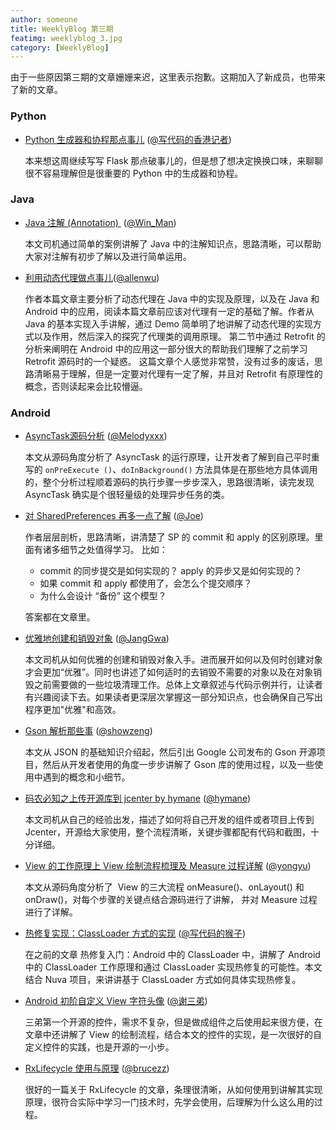 ```yaml
---
author: someone
title: WeeklyBlog 第三期
featimg: weeklyblog_3.jpg
category: [WeeklyBlog]
---
```


由于一些原因第三期的文章姗姗来迟，这里表示抱歉。这期加入了新成员，也带来了新的文章。

### Python

- [Python 生成器和协程那点事儿](http://manjusaka.itscoder.com/2016/09/11/something-about-yield-in-python/) ([@写代码的香港记者](https://github.com/Zheaoli))

  本来想这周继续写写 Flask 那点破事儿的，但是想了想决定换换口味，来聊聊很不容易理解但是很重要的 Python 中的生成器和协程。
  
### Java

- [Java 注解 (Annotation) ](https://win-man.github.io/2016/09/06/Java%E6%B3%A8%E8%A7%A3(Annotation)%E7%AE%80%E5%8D%95%E4%BB%8B%E7%BB%8D/) ([@Win_Man](https://github.com/Win-Man))

  本文司机通过简单的案例讲解了 Java 中的注解知识点，思路清晰，可以帮助大家对注解有初步了解以及进行简单运用。

- [利用动态代理做点事儿](http://allenwu.itscoder.com/use-of-proxy)([@allenwu](http://allenwu.itscoder.com/))

  作者本篇文章主要分析了动态代理在 Java 中的实现及原理，以及在 Java 和 Android 中的应用，阅读本篇文章前应该对代理有一定的基础了解。作者从 Java 的基本实现入手讲解，通过 Demo 简单明了地讲解了动态代理的实现方式以及作用，然后深入的探究了代理类的调用原理。
  第二节中通过 Retrofit 的分析来阐明在 Android 中的应用这一部分很大的帮助我们理解了之前学习 Retrofit 源码时的一个疑惑。
  这篇文章个人感觉非常赞，没有过多的废话，思路清晰易于理解，但是一定要对代理有一定了解，并且对 Retrofit 有原理性的概念，否则读起来会比较懵逼。

### Android 

- [AsyncTask源码分析](http://imhanjie.com/2016/09/08/asynctask-analysis/) ([@Melodyxxx](https://github.com/melodyxxx))

  本文从源码角度分析了 AsyncTask 的运行原理，让开发者了解到自己平时重写的 `onPreExecute ()`、`doInBackground()` 方法具体是在那些地方具体调用的，整个分析过程顺着源码的执行步骤一步步深入，思路很清晰，读完发现 AsyncTask 确实是个很轻量级的处理异步任务的类。

- [对 SharedPreferences 再多一点了解](http://extremej.itscoder.com/shared_preferences_source/) ([@Joe](http://extremej.itscoder.com/))

  作者层层剖析，思路清晰，讲清楚了 SP 的 commit 和 apply 的区别原理。里面有诸多细节之处值得学习。
  比如：

  - commit 的同步提交是如何实现的？ apply 的异步又是如何实现的？
  - 如果 commit 和 apply 都使用了，会怎么个提交顺序？
  - 为什么会设计 “备份” 这个模型？

  答案都在文章里。

- [优雅地创建和销毁对象](http://janggwa.cn/2016/09/19/%E4%BC%98%E9%9B%85%E5%9C%B0%E5%88%9B%E5%BB%BA%E5%92%8C%E9%94%80%E6%AF%81%E5%AF%B9%E8%B1%A1/) ([@JangGwa](https://github.com/JangGwa))

  本文司机从如何优雅的创建和销毁对象入手。进而展开如何以及何时创建对象才会更加“优雅”。同时也讲述了如何适时的去销毁不需要的对象以及在对象销毁之前需要做的一些垃圾清理工作。总体上文章叙述与代码示例并行，让读者有兴趣阅读下去。如果读者更深层次掌握这一部分知识点，也会确保自己写出程序更加"优雅"和高效。

- [Gson 解析那些事](http://showzeng.itscoder.com/android/2016/09/11/Something-about-Gson-parsing.html) ([@showzeng](https://github.com/showzeng))

  本文从 JSON 的基础知识介绍起，然后引出 Google 公司发布的 Gson 开源项目，然后从开发者使用的角度一步步讲解了 Gson 库的使用过程，以及一些使用中遇到的概念和小细节。

- [码农必知之上传开源库到 jcenter by hymane](http://hymane.itscoder.com/2016/09/11/hymane_20160911__programmer_knows_push_library_to_jcenter/) ([@hymane](https://github.com/hymanme))

  本文司机从自己的经验出发，描述了如何将自己开发的组件或者项目上传到 Jcenter，开源给大家使用，整个流程清晰，关键步骤都配有代码和截图，十分详细。

- [View 的工作原理上 View 绘制流程梳理及 Measure 过程详解](http://yongyu.itscoder.com/2016/09/11/view_measure/) ([@yongyu](https://github.com/yongyu0102))

  本文从源码角度分析了  View 的三大流程 onMeasure()、onLayout() 和 onDraw()，对每个步骤的关键点结合源码进行了讲解， 并对 Measure 过程进行了详解。

- [热修复实现：ClassLoader 方式的实现](http://jaeger.itscoder.com/android/2016/09/20/nuva-source-code-analysis.html) ([@写代码的猴子](https://github.com/laobie))

  在之前的文章 热修复入门：Android 中的 ClassLoader 中，讲解了 Android 中的 ClassLoader 工作原理和通过 ClassLoader 实现热修复的可能性。本文结合 Nuva 项目，来讲讲基于 ClassLoader 方式如何具体实现热修复。

- [Android 初阶自定义 View 字符头像](http://imxie.itscoder.com/2016/09/14/let-s-practise-custom-view/) ([@谢三弟](https://github.com/xcc3641))

  三弟第一个开源的控件，需求不复杂，但是做成组件之后使用起来很方便，在文章中还讲解了 View 的绘制流程，结合本文的控件的实现，是一次很好的自定义控件的实践，也是开源的一小步。

- [RxLifecycle 使用与原理](http://brucezz.itscoder.com/usage-and-principle-of-rxlifecycle) ([@brucezz](https://github.com/brucezz))

  很好的一篇关于 RxLifecycle 的文章，条理很清晰，从如何使用到讲解其实现原理，很符合实际中学习一门技术时，先学会使用，后理解为什么这么用的过程。
